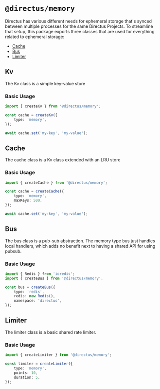 # `@directus/memory`

Directus has various different needs for ephemeral storage that's synced between multiple processes for the same
Directus Projects. To streamline that setup, this package exports three classes that are used for everything related to
ephemeral storage:

- [Cache](#cache)
- [Bus](#bus)
- [Limiter](#limiter)

## Kv

The Kv class is a simple key-value store

### Basic Usage

```ts
import { createKv } from '@directus/memory';

const cache = createKv({
	type: 'memory',
});

await cache.set('my-key', 'my-value');
```

## Cache

The cache class is a Kv class extended with an LRU store

### Basic Usage

```ts
import { createCache } from '@directus/memory';

const cache = createCache({
	type: 'memory',
	maxKeys: 500,
});

await cache.set('my-key', 'my-value');
```

## Bus

The bus class is a pub-sub abstraction. The memory type bus just handles local handlers, which adds no benefit next to
having a shared API for using pubsub.

### Basic Usage

```ts
import { Redis } from 'ioredis';
import { createBus } from '@directus/memory';

const bus = createBus({
	type: 'redis',
	redis: new Redis(),
	namespace: 'directus',
});
```

## Limiter

The limiter class is a basic shared rate limiter.

### Basic Usage

```ts
import { createLimiter } from '@directus/memory';

const limiter = createLimiter({
	type: 'memory',
	points: 10,
	duration: 5,
});
```

